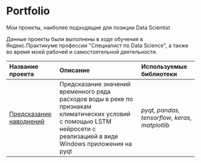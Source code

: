# Portfolio

Мои проекты, наиболее подходящие для позиции Data Scientist

Данные проекты были выполнены в ходе обучения в Яндекс.Практикуме профессии "Специалист по Data Science", а также во время моей рабочей и самостоятельной деятельности.

| Название проекта | Описание | Используемые библиотеки | 
| :---------------------- | :---------------------- | :---------------------- |
| [Предсказание наводнений](https://github.com/BGSs2019/Portfolio/tree/main/flood_prediction) | Предсказание значений временного ряда расходов воды в реке по признакам климатических условий с помощью LSTM нейросети с реализацией в виде Windows приложения на pyqt| *pyqt, pandas, tensorflow, keras, matplotlib* |

